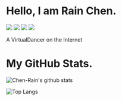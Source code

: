 # Hello, I am Rain Chen.

<p align="left">
    <a href=https://img.shields.io/badge/OS-Mac-99ccff><img src="https://img.shields.io/badge/OS-Mac-99ccff.svg"></a>
    <a href=https://img.shields.io/badge/Text-VS_Code-b9ccff><img src="https://img.shields.io/badge/Text-VS_Code-b9ccff.svg"></a>
    <a href=https://img.shields.io/badge/IDE-Xcode-e5ccff><img src="https://img.shields.io/badge/IDE-Xcode-e5ccff.svg"></a>
    <a href=https://img.shields.io/badge/Lang-C++-ffccff><img src="https://img.shields.io/badge/Lang-C++-ffccff.svg"></a>
</p>

A VirtualDancer on the Internet

# My GitHub Stats.

![Chen-Rain's github stats](https://github-readme-stats.vercel.app/api?username=Chen-Rain&show_icons=true&title_color=9745f5&icon_color=9f4bff&text_color=000000&bg_color=DEG,99ccff,b0ccff,e5ccff)

![Top Langs](https://github-readme-stats.vercel.app/api/top-langs/?username=Chen-Rain&layout=compact&title_color=9745f5&text_color=000000&icon_color=9f4bff&bg_color=DEG,e5ccff,ffccff)
